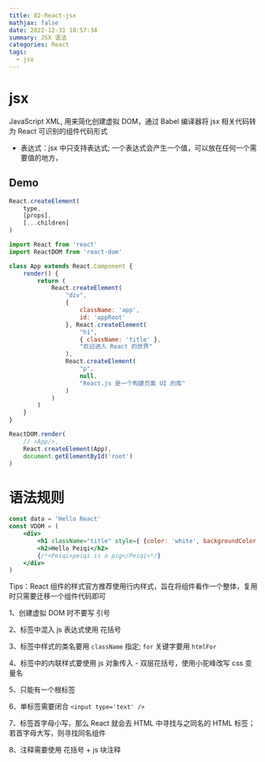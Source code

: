 ```yaml
---
title: 02-React-jsx
mathjax: false
date: 2022-12-31 18:57:34
summary: JSX 语法
categories: React
tags:
  - jsx
---
```


# jsx

JavaScript XML, 用来简化创建虚拟 DOM，通过 Babel 编译器将 jsx 相关代码转为 React 可识别的组件代码形式
- 表达式：jsx 中只支持表达式; 一个表达式会产生一个值，可以放在任何一个需要值的地方，

## Demo

```jsx
React.createElement(
    type,
    [props],
    [...children]
)
```

```jsx
import React from 'react'
import ReactDOM from 'react-dom'

class App extends React.Component {
    render() {
        return (
            React.createElement(
                "div",
                {
                    className: 'app',
                    id: 'appRoot'
                }, React.createElement(
                    "h1",
                    { className: 'title' },
                    "欢迎进入 React 的世界"
                ),
                React.createElement(
                    "p",
                    null,
                    "React.js 是一个构建页面 UI 的库"
                )
            )
        )
    }
}

ReactDOM.render(
    // <App/>,
    React.createElement(App),
    document.getElementById('root')
)
```


# 语法规则

```jsx
const data = 'Hello React'
const VDOM = (
    <div>
        <h1 className="title" style={ {color: 'white', backgroundColor: 'black', fontSize: '60px'} }>{data}</h1>
        <h2>Hello Peiqi</h2>
        {/*<Peiqi>peiqi is a pig</Peiqi>*/}
    </div>
)
```

Tips：React 组件的样式官方推荐使用行内样式，旨在将组件看作一个整体，复用时只需要迁移一个组件代码即可

1、创建虚拟 DOM 时不要写 引号 

2、标签中混入 js 表达式使用 花括号

3、标签中样式的类名要用 `className` 指定; `for` 关键字要用 `htmlFor`

4、标签中的内联样式要使用 js 对象传入 - 双层花括号，使用小驼峰改写 css 变量名

5、只能有一个根标签

6、单标签需要闭合 `<input type='text' />`

7、标签首字母小写，那么 React 就会去 HTML 中寻找与之同名的 HTML 标签；若首字母大写，则寻找同名组件

8、注释需要使用 花括号 + js 块注释